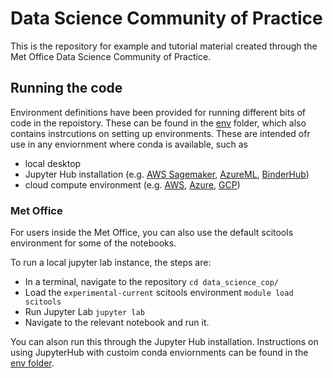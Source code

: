 # Data Science Community of Practice
This is the repository for example and tutorial material created through the Met Office Data Science Community of Practice.


## Running the code

Environment definitions have been provided for running different bits of code in the repoistory. These can be found in the [env](env) folder, which also contains instrcutions on setting up environments. These are intended ofr use in any enviornment where conda is available, such as 
* local desktop
* Jupyter Hub installation (e.g. [AWS Sagemaker](https://aws.amazon.com/sagemaker/), [AzureML](https://azure.microsoft.com/en-gb/services/machine-learning/#product-overview), [BinderHub](https://binderhub.readthedocs.io/en/latest/))
* cloud compute environment (e.g. [AWS](https://aws.amazon.com/), [Azure](https://azure.microsoft.com/en-gb/), [GCP](https://cloud.google.com/))

### Met Office

For users inside the Met Office, you can also use the default scitools environment for some of the notebooks. 

To run a local jupyter lab instance, the steps are:
* In a terminal, navigate to the repository `cd data_science_cop/`
* Load the `experimental-current` scitools environment `module load scitools`
* Run Jupyter Lab `jupyter lab`
* Navigate to the relevant notebook and run it.

You can alson run this through the  Jupyter Hub installation. Instructions on using JupyterHub with custoim conda enviornments can be found in the [env folder](env).

